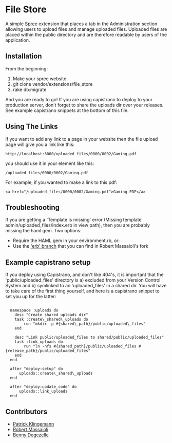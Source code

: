 File Store
==========

A simple [Spree][1] extension that places a tab in the Administration section allowing users to upload files and manage uploaded files.  Uploaded files are placed within the public directory and are therefore readable by users of the application.

Installation
------------

From the beginning:

1. Make your spree website
1. git clone <github link> vendor/extensions/file_store
1. rake db:migrate

And you are ready to go!
If you are using capistrano to deploy to your production server, don't forget to share the uploads dir over your releases. See example capistrano snippets at the bottom of this file.

Using The Links
---------------

If you want to add any link to a page in your website then the file upload
page will give you a link like this:

    http://localhost:3000/uploaded_files/0000/0002/Gaming.pdf

you should use it in your element like this:

    /uploaded_files/0000/0002/Gaming.pdf

For example, if you wanted to make a link to this pdf:

    <a href="/uploaded_files/0000/0002/Gaming.pdf">Gaming PDF</a>

Troubleshooting
---------------

If you are getting a 'Template is missing' error (Missing template admin/uploaded_files/index.erb in view path), then you are probably missing the haml gem. Two options:

* Require the HAML gem in your environment.rb, or:
* Use the ['erb' branch][2] that you can find in Robert Massaioli's fork

Example capistrano setup
------------------------

If you deploy using Capistrano, and don't like 404's, it is important that the 'public/uploaded\_files' directory is a) excluded from your Version Control System and b) symlinked to an 'uploaded\_files' in a shared dir. You will have to take care of the first thing yourself, and here is a capistrano snippet to set you up for the latter:

<pre><code>
  namespace :uploads do
    desc "Create shared uploads dir"
    task :create\_shared\_uploads do
        run "mkdir -p #{shared\_path}/public/uploaded\_files"
    end

    desc "Link public/uploaded_files to shared/public/uploaded_files"
    task :link_uploads do
        run "ln -nfs #{shared_path}/public/uploaded_files #{release_path}/public/uploaded_files"
    end
  end

  after "deploy:setup" do
      uploads::create\_shared\_uploads
  end
  
  after "deploy:update_code" do
      uploads::link_uploads
  end
</code></pre>

Contributors
------------

* [Patrick Klingemann][3]
* [Robert Massaioli][4]
* [Benny Degezelle][5]

[1]: http://spreecommerce.com/ "Spree: Open Source E-Commerce for Ruby on Rails"
[2]: http://github.com/robertmassaioli/spree-file-store/tree/erb "Git branch of this extension that does not require HAML"
[3]: http://github.com/pklingem
[4]: http://massaioli.homelinux.com/wordpress/
[5]: http://hardcoreforkingaction.com